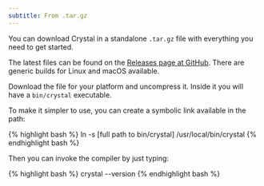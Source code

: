 ```yaml
---
subtitle: From .tar.gz
---
```


You can download Crystal in a standalone `.tar.gz` file with everything you need to get started.

The latest files can be found on the [Releases page at GitHub](https://github.com/crystal-lang/crystal/releases).
There are generic builds for Linux and macOS available.

Download the file for your platform and uncompress it. Inside it you will have a `bin/crystal` executable.

To make it simpler to use, you can create a symbolic link available in the path:

<div class="code_section">{% highlight bash %}
ln -s [full path to bin/crystal] /usr/local/bin/crystal
{% endhighlight bash %}</div>

Then you can invoke the compiler by just typing:

<div class="code_section">{% highlight bash %}
crystal --version
{% endhighlight bash %}</div>

